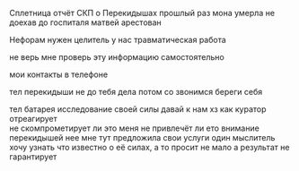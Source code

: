 Сплетница отчёт СКП о Перекидышах
прошлый раз
мона умерла не доехав до госпиталя
матвей арестован

Нефорам нужен целитель у нас травматическая работа 

не верь мне проверь эту информацию самостоятельно

мои контакты в телефоне

тел перекидыши не до тебя дела потом со звонимся береги себя

тел батарея исследование своей силы давай к нам
	хз как куратор отреагирует	
		не скомпрометирует ли это меня
			не привлечёт ли ето внимание перекидышей
				нее мне тут предложила свои услуги один мыслитель хочу узнать что известно о её силах, а то просит не мало а результат не гарантирует

